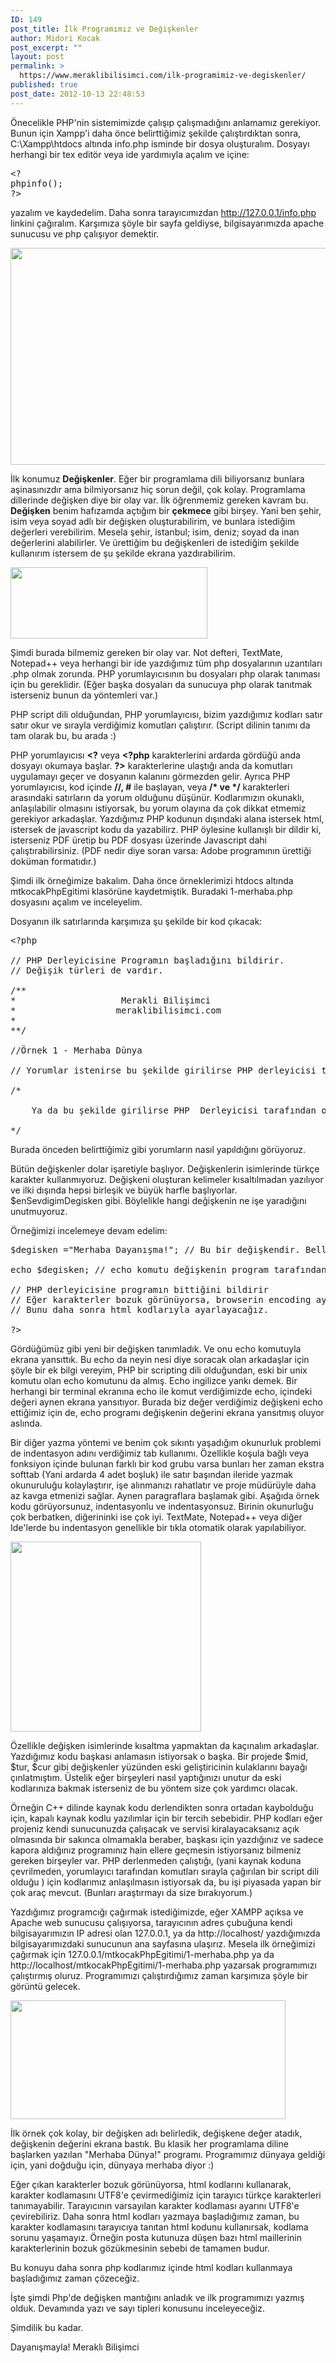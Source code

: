 ```yaml
---
ID: 149
post_title: İlk Programımız ve Değişkenler
author: Midori Kocak
post_excerpt: ""
layout: post
permalink: >
  https://www.meraklibilisimci.com/ilk-programimiz-ve-degiskenler/
published: true
post_date: 2012-10-13 22:48:53
---
```

Önecelikle PHP'nin sistemimizde çalışıp çalışmadığını anlamamız gerekiyor. Bunun için Xampp'i daha önce belirttiğimiz şekilde çalıştırdıktan sonra, C:\Xampp\htdocs altında info.php isminde bir dosya oluşturalım. Dosyayı herhangi bir tex editör veya ide yardımıyla açalım ve içine:
<pre>&lt;?
phpinfo();
?&gt;</pre>
yazalım ve kaydedelim. Daha sonra tarayıcımızdan http://127.0.0.1/info.php linkini çağıralım. Karşımıza şöyle bir sayfa geldiyse, bilgisayarımızda apache sunucusu ve php çalışıyor demektir.

<a href="http://meraklibilisimci.com/wp-content/uploads/2018/10/Screen-Shot-2012-10-14-at-1.23.48-AM.png"><img class="alignnone size-full wp-image-115" title="Screen Shot 2012-10-14 at 1.23.48 AM" alt="" src="http://meraklibilisimci.com/wp-content/uploads/2018/10/Screen-Shot-2012-10-14-at-1.23.48-AM.png" height="347" width="628" /></a>

İlk konumuz <strong>Değişkenler</strong>. Eğer bir programlama dili biliyorsanız bunlara aşinasınızdır ama bilmiyorsanız hiç sorun değil, çok kolay. Programlama dillerinde değişken diye bir olay var. İlk öğrenmemiz gereken kavram bu. <strong>Değişken</strong> benim hafızamda açtığım bir <strong>çekmece</strong> gibi birşey. Yani ben şehir, isim veya soyad adlı bir değişken oluşturabilirim, ve bunlara istediğim değerleri verebilirim. Mesela şehir, istanbul; isim, deniz; soyad da inan değerlerini alabilirler. Ve ürettiğim bu değişkenleri de istediğim şekilde kullanırım istersem de şu şekilde ekrana yazdırabilirim.

<a href="http://meraklibilisimci.com/wp-content/uploads/2018/10/Screen-Shot-2012-10-13-at-10.04.28-PM.png"><img class="alignnone size-full wp-image-116" title="Screen Shot 2012-10-13 at 10.04.28 PM" alt="" src="http://meraklibilisimci.com/wp-content/uploads/2018/10/Screen-Shot-2012-10-13-at-10.04.28-PM.png" height="114" width="315" /></a>

Şimdi burada bilmemiz gereken bir olay var. Not defteri, TextMate, Notepad++ veya herhangi bir ide yazdığımız tüm php dosyalarının uzantıları .php olmak zorunda. PHP yorumlayıcısının bu dosyaları php olarak tanıması için bu gereklidir. (Eğer başka dosyaları da sunucuya php olarak tanıtmak isterseniz bunun da yöntemleri var.)

PHP script dili olduğundan, PHP yorumlayıcısı, bizim yazdığımız kodları satır satır okur ve sırayla verdiğimiz komutları çalıştırır. (Script dilinin tanımı da tam olarak bu, bu arada :)

PHP yorumlayıcısı <strong>&lt;?</strong> veya <strong>&lt;?php</strong> karakterlerini ardarda gördüğü anda dosyayı okumaya başlar. <strong>?&gt;</strong> karakterlerine ulaştığı anda da komutları uygulamayı geçer ve dosyanın kalanını görmezden gelir. Ayrıca PHP yorumlayıcısı, kod içinde <strong>//, #</strong> ile başlayan, veya <strong>/* ve */</strong> karakterleri arasındaki satırların da yorum olduğunu düşünür. Kodlarımızın okunaklı, anlaşılabilir olmasını istiyorsak, bu yorum olayına da çok dikkat etmemiz gerekiyor arkadaşlar. Yazdığımız PHP kodunun dışındaki alana istersek html, istersek de javascript kodu da yazabilirz. PHP öylesine kullanışlı bir dildir ki, isterseniz PDF üretip bu PDF dosyası üzerinde Javascript dahi çalıştırabilirsiniz. (PDF nedir diye soran varsa: Adobe programının ürettiği doküman formatıdır.)

Şimdi ilk örneğimize bakalım. Daha önce örneklerimizi htdocs altında mtkocakPhpEgitimi klasörüne kaydetmiştik. Buradaki 1-merhaba.php dosyasını açalım ve inceleyelim.

Dosyanın ilk satırlarında karşımıza şu şekilde bir kod çıkacak:
<pre>&lt;?php

// PHP Derleyicisine Programın başladığını bildirir.
// Değişik türleri de vardır. 

/**  
*                    Merakli Bilişimci
*                   meraklibilisimci.com
*   
**/

//Örnek 1 - Merhaba Dünya

// Yorumlar istenirse bu şekilde girilirse PHP derleyicisi tarafından okunmazlar.

/*

    Ya da bu şekilde girilirse PHP  Derleyicisi tarafından okunmazlar

*/</pre>
Burada önceden belirttiğimiz gibi yorumların nasıl yapıldığını görüyoruz.

Bütün değişkenler dolar işaretiyle başlıyor. Değişkenlerin isimlerinde türkçe karakter kullanmıyoruz. Değişkeni oluşturan kelimeler kısaltılmadan yazılıyor ve ilki dışında hepsi birleşik ve büyük harfle başlıyorlar. $enSevdigimDegisken gibi. Böylelikle hangi değişkenin ne işe yaradığını unutmuyoruz.

Örneğimizi incelemeye devam edelim:
<pre>$degisken ="Merhaba Dayanışma!"; // Bu bir değişkendir. Bellekte geçici olarak veri tutar. Program çalışıp bittiğinde hafızadan temizlenir. 

echo $degisken; // echo komutu değişkenin program tarafından ekrana yansıtılmasına yarar.

// PHP derleyicisine programın bittiğini bildirir
// Eğer karakterler bozuk görünüyorsa, browserin encoding ayarı UTF8'e çevirilecek
// Bunu daha sonra html kodlarıyla ayarlayacağız.

?&gt;</pre>
Gördüğümüz gibi yeni bir değişken tanımladık. Ve onu echo komutuyla ekrana yansıttık. Bu echo da neyin nesi diye soracak olan arkadaşlar için şöyle bir ek bilgi vereyim, PHP bir scripting dili olduğundan, eski bir unix komutu olan echo komutunu da almış. Echo ingilizce yankı demek. Bir herhangi bir terminal ekranına echo ile komut verdiğimizde echo, içindeki değeri aynen ekrana yansıtıyor. Burada biz değer verdiğimiz değişkeni echo ettiğimiz için de, echo programı değişkenin değerini ekrana yansıtmış oluyor aslında.

Bir diğer yazma yöntemi ve benim çok sıkıntı yaşadığım okunurluk problemi de indentasyon adını verdiğimiz tab kullanımı. Özellikle koşula bağlı veya fonksiyon içinde bulunan farklı bir kod grubu varsa bunları her zaman ekstra softtab (Yani ardarda 4 adet boşluk) ile satır başından ileride yazmak okunuruluğu kolaylaştırır, işe alınmanızı rahatlatır ve proje müdürüyle daha az kavga etmenizi sağlar. Aynen paragraflara başlamak gibi. Aşağıda örnek kodu görüyorsunuz, indentasyonlu ve indentasyonsuz. Birinin okunurluğu çok berbatken, diğerininki ise çok iyi. TextMate, Notepad++ veya diğer Ide'lerde bu indentasyon genellikle bir tıkla otomatik olarak yapılabiliyor.

<a href="http://meraklibilisimci.com/wp-content/uploads/2018/10/Screen-Shot-2012-10-14-at-1.47.40-AM.png"><img class="size-full wp-image-121 alignright" title="Screen Shot 2012-10-14 at 1.47.40 AM" alt="" src="http://meraklibilisimci.com/wp-content/uploads/2018/10/Screen-Shot-2012-10-14-at-1.47.40-AM.png" height="304" width="305" /></a>

Özellikle değişken isimlerinde kısaltma yapmaktan da kaçınalım arkadaşlar. Yazdığımız kodu başkası anlamasın istiyorsak o başka. Bir projede $mid, $tur, $cur gibi değişkenler yüzünden eski geliştiricinin kulaklarını bayağı çınlatmıştım. Üstelik eğer birşeyleri nasıl yaptığınızı unutur da eski kodlarınıza bakmak isterseniz de bu yöntem size çok yardımcı olacak.

Örneğin C++ dilinde kaynak kodu derlendikten sonra ortadan kaybolduğu için, kapalı kaynak kodlu yazılımlar için bir tercih sebebidir. PHP kodları eğer projeniz kendi sunucunuzda çalışacak ve servisi kiralayacaksanız açık olmasında bir sakınca olmamakla beraber, başkası için yazdığınız ve sadece kapora aldığınız programınız hain ellere geçmesin istiyorsanız bilmeniz gereken birşeyler var. PHP derlenmeden çalıştığı, (yani kaynak koduna çevrilmeden, yorumlayıcı tarafından komutları sırayla çağırılan bir script dili olduğu ) için kodlarımız anlaşılmasın istiyorsak da, bu işi piyasada yapan bir çok araç mevcut. (Bunları araştırmayı da size bırakıyorum.)

Yazdığımız programcığı çağırmak istediğimizde, eğer XAMPP açıksa ve Apache web sunucusu çalışıyorsa, tarayıcının adres çubuğuna kendi bilgisayarımızın IP adresi olan 127.0.0.1, ya da http://localhost/ yazdığımızda bilgisayarımızdaki sunucunun ana sayfasına ulaşırız. Mesela ilk örneğimizi çağırmak için 127.0.0.1/mtkocakPhpEgitimi/1-merhaba.php ya da http://localhost/mtkocakPhpEgitimi/1-merhaba.php yazarsak programımızı çalıştırmış oluruz. Programımızı çalıştırdığımız zaman karşımıza şöyle bir görüntü gelecek.

<a href="http://meraklibilisimci.com/wp-content/uploads/2018/10/Screen-Shot-2012-10-14-at-1.44.16-AM.png"><img title="Screen Shot 2012-10-14 at 1.44.16 AM" alt="" src="http://meraklibilisimci.com/wp-content/uploads/2018/10/Screen-Shot-2012-10-14-at-1.44.16-AM.png" height="190" width="440" /></a>

İlk örnek çok kolay, bir değişken adı belirledik, değişkene değer atadık, değişkenin değerini ekrana bastık. Bu klasik her programlama diline başlarken yazılan "Merhaba Dünya!" programı. Programımız dünyaya geldiği için, yani doğduğu için, dünyaya merhaba diyor :)

Eğer çıkan karakterler bozuk görünüyorsa, html kodlarını kullanarak, karakter kodlamasını UTF8'e çevirmediğimiz için tarayıcı türkçe karakterleri tanımayabilir. Tarayıcının varsayılan karakter kodlaması ayarını UTF8'e çevirebiliriz. Daha sonra html kodları yazmaya başladığımız zaman, bu karakter kodlamasını tarayıcıya tanıtan html kodunu kullanırsak, kodlama sorunu yaşamayız. Örneğin posta kutunuza düşen bazı html maillerinin karakterlerinin bozuk gözükmesinin sebebi de tamamen budur.

Bu konuyu daha sonra php kodlarımız içinde html kodları kullanmaya başladığımız zaman çözeceğiz.

İşte şimdi Php'de değişken mantığını anladık ve ilk programımızı yazmış olduk. Devamında yazı ve sayı tipleri konusunu inceleyeceğiz.

Şimdilik bu kadar.

Dayanışmayla!
Meraklı Bilişimci